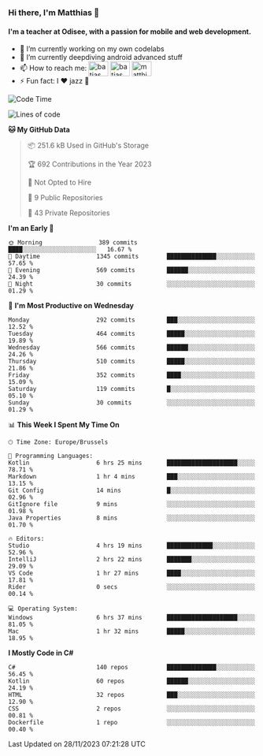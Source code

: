 ### Hi there, I'm Matthias 👋

#### I'm a teacher at Odisee, with a passion for mobile and web development.

- 🔭 I’m currently working on my own codelabs
- 🌱 I’m currently deepdiving android advanced stuff
- 📫 How to reach me: <a href="https://dev.to/batjas" target="_blank"><img align="center" src="https://raw.githubusercontent.com/rahuldkjain/github-profile-readme-generator/master/src/images/icons/Social/devto.svg" alt="batjas" height="30" width="40" /></a>
<a href="https://twitter.com/batjas" target="_blank"><img align="center" src="https://raw.githubusercontent.com/rahuldkjain/github-profile-readme-generator/master/src/images/icons/Social/twitter.svg" alt="batjas" height="30" width="40" /></a>
<a href="https://linkedin.com/in/matthiasdruwé" target="_blank"><img align="center" src="https://raw.githubusercontent.com/rahuldkjain/github-profile-readme-generator/master/src/images/icons/Social/linked-in-alt.svg" alt="matthiasdruwé" height="30" width="40" /></a>
- ⚡ Fun fact: I ❤ jazz 🎷


<!--START_SECTION:waka-->
![Code Time](http://img.shields.io/badge/Code%20Time-895%20hrs%2038%20mins-blue)

![Lines of code](https://img.shields.io/badge/From%20Hello%20World%20I%27ve%20Written-2.5%20million%20lines%20of%20code-blue)

**🐱 My GitHub Data** 

> 📦 251.6 kB Used in GitHub's Storage 
 > 
> 🏆 692 Contributions in the Year 2023
 > 
> 🚫 Not Opted to Hire
 > 
> 📜 9 Public Repositories 
 > 
> 🔑 43 Private Repositories 
 > 
**I'm an Early 🐤** 

```text
🌞 Morning                389 commits         ████░░░░░░░░░░░░░░░░░░░░░   16.67 % 
🌆 Daytime                1345 commits        ██████████████░░░░░░░░░░░   57.65 % 
🌃 Evening                569 commits         ██████░░░░░░░░░░░░░░░░░░░   24.39 % 
🌙 Night                  30 commits          ░░░░░░░░░░░░░░░░░░░░░░░░░   01.29 % 
```
📅 **I'm Most Productive on Wednesday** 

```text
Monday                   292 commits         ███░░░░░░░░░░░░░░░░░░░░░░   12.52 % 
Tuesday                  464 commits         █████░░░░░░░░░░░░░░░░░░░░   19.89 % 
Wednesday                566 commits         ██████░░░░░░░░░░░░░░░░░░░   24.26 % 
Thursday                 510 commits         █████░░░░░░░░░░░░░░░░░░░░   21.86 % 
Friday                   352 commits         ████░░░░░░░░░░░░░░░░░░░░░   15.09 % 
Saturday                 119 commits         █░░░░░░░░░░░░░░░░░░░░░░░░   05.10 % 
Sunday                   30 commits          ░░░░░░░░░░░░░░░░░░░░░░░░░   01.29 % 
```


📊 **This Week I Spent My Time On** 

```text
🕑︎ Time Zone: Europe/Brussels

💬 Programming Languages: 
Kotlin                   6 hrs 25 mins       ████████████████████░░░░░   78.71 % 
Markdown                 1 hr 4 mins         ███░░░░░░░░░░░░░░░░░░░░░░   13.15 % 
Git Config               14 mins             █░░░░░░░░░░░░░░░░░░░░░░░░   02.96 % 
GitIgnore file           9 mins              ░░░░░░░░░░░░░░░░░░░░░░░░░   01.98 % 
Java Properties          8 mins              ░░░░░░░░░░░░░░░░░░░░░░░░░   01.70 % 

🔥 Editors: 
Studio                   4 hrs 19 mins       █████████████░░░░░░░░░░░░   52.96 % 
IntelliJ                 2 hrs 22 mins       ███████░░░░░░░░░░░░░░░░░░   29.09 % 
VS Code                  1 hr 27 mins        ████░░░░░░░░░░░░░░░░░░░░░   17.81 % 
Rider                    0 secs              ░░░░░░░░░░░░░░░░░░░░░░░░░   00.14 % 

💻 Operating System: 
Windows                  6 hrs 37 mins       ████████████████████░░░░░   81.05 % 
Mac                      1 hr 32 mins        █████░░░░░░░░░░░░░░░░░░░░   18.95 % 
```

**I Mostly Code in C#** 

```text
C#                       140 repos           ██████████████░░░░░░░░░░░   56.45 % 
Kotlin                   60 repos            ██████░░░░░░░░░░░░░░░░░░░   24.19 % 
HTML                     32 repos            ███░░░░░░░░░░░░░░░░░░░░░░   12.90 % 
CSS                      2 repos             ░░░░░░░░░░░░░░░░░░░░░░░░░   00.81 % 
Dockerfile               1 repo              ░░░░░░░░░░░░░░░░░░░░░░░░░   00.40 % 
```




 Last Updated on 28/11/2023 07:21:28 UTC
<!--END_SECTION:waka-->
